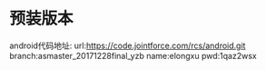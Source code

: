 # 预装版本
android代码地址:</b>
url:https://code.jointforce.com/rcs/android.git</b>
branch:asmaster_20171228final_yzb</b>
name:elongxu</b>
pwd:1qaz2wsx</b>
